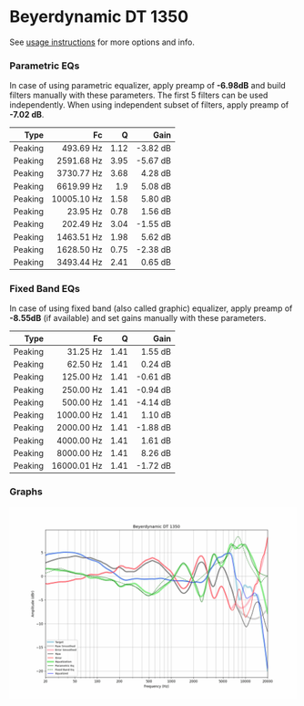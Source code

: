 # Beyerdynamic DT 1350
See [usage instructions](https://github.com/jaakkopasanen/AutoEq#usage) for more options and info.

### Parametric EQs
In case of using parametric equalizer, apply preamp of **-6.98dB** and build filters manually
with these parameters. The first 5 filters can be used independently.
When using independent subset of filters, apply preamp of **-7.02 dB**.

| Type    | Fc          |    Q | Gain     |
|--------:|------------:|-----:|---------:|
| Peaking | 493.69 Hz   | 1.12 | -3.82 dB |
| Peaking | 2591.68 Hz  | 3.95 | -5.67 dB |
| Peaking | 3730.77 Hz  | 3.68 | 4.28 dB  |
| Peaking | 6619.99 Hz  | 1.9  | 5.08 dB  |
| Peaking | 10005.10 Hz | 1.58 | 5.80 dB  |
| Peaking | 23.95 Hz    | 0.78 | 1.56 dB  |
| Peaking | 202.49 Hz   | 3.04 | -1.55 dB |
| Peaking | 1463.51 Hz  | 1.98 | 5.62 dB  |
| Peaking | 1628.50 Hz  | 0.75 | -2.38 dB |
| Peaking | 3493.44 Hz  | 2.41 | 0.65 dB  |

### Fixed Band EQs
In case of using fixed band (also called graphic) equalizer, apply preamp of **-8.55dB**
(if available) and set gains manually with these parameters.

| Type    | Fc          |    Q | Gain     |
|--------:|------------:|-----:|---------:|
| Peaking | 31.25 Hz    | 1.41 | 1.55 dB  |
| Peaking | 62.50 Hz    | 1.41 | 0.24 dB  |
| Peaking | 125.00 Hz   | 1.41 | -0.61 dB |
| Peaking | 250.00 Hz   | 1.41 | -0.94 dB |
| Peaking | 500.00 Hz   | 1.41 | -4.14 dB |
| Peaking | 1000.00 Hz  | 1.41 | 1.10 dB  |
| Peaking | 2000.00 Hz  | 1.41 | -1.88 dB |
| Peaking | 4000.00 Hz  | 1.41 | 1.61 dB  |
| Peaking | 8000.00 Hz  | 1.41 | 8.26 dB  |
| Peaking | 16000.01 Hz | 1.41 | -1.72 dB |

### Graphs
![](./Beyerdynamic%20DT%201350.png)